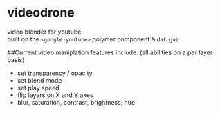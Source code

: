 # videodrone
video blender for youtube.  
built on the `<google-youtube>` polymer component & `dat.gui`

##Current video maniplation features include:
(all abilities on a per layer basis)
* set transparency / opacity
* set blend mode
* set play speed
* flip layers on X and Y axes
* blur, saturation, contrast, brightness, hue

